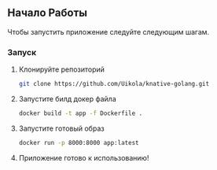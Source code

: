 ## Начало Работы

Чтобы запустить приложение следуйте следующим шагам.

### Запуск

1. Клонируйте репозиторий
   ```sh
   git clone https://github.com/Uikola/knative-golang.git
   ```

2. Запустите билд докер файла
   ```sh
   docker build -t app -f Dockerfile .
   ```

3. Запустите готовый образ
   ```sh
   docker run -p 8000:8000 app:latest
   ```

4. Приложение готово к использованию!